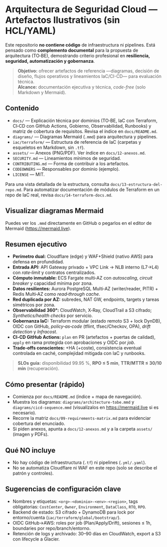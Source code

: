 # Arquitectura de Seguridad Cloud — Artefactos Ilustrativos (sin HCL/YAML)

Este repositorio **no contiene código** de infraestructura ni pipelines. Está pensado como **complemento documental** para la propuesta de arquitectura (TO‑BE), demostrando criterio profesional en **resiliencia, seguridad, automatización y gobernanza**.

> **Objetivo:** ofrecer artefactos de referencia —diagramas, decisión de diseño, flujos operativos y lineamientos IaC/CI-CD— para evaluación técnica.  
> **Alcance:** documentación ejecutiva y técnica, *code-free* (solo Markdown y Mermaid).

## Contenido
- `docs/` — Explicación técnica por dominios (TO‑BE, IaC con Terraform, CI‑CD con GitHub Actions, Gobierno, Observabilidad, Runbooks) y matriz de cobertura de requisitos. Revisa el índice en `docs/README.md`.
- `diagrams/` — Diagramas Mermaid (`.mmd`) para arquitectura y pipelines.
- `iac/terraform/` — Estructura de referencia de IaC (carpetas y esqueletos en Markdown, sin `.tf`).
- `assets/` — Anexos (PNG/PDF). Ver índice en `docs/12-anexos.md`.
- `SECURITY.md` — Lineamientos mínimos de seguridad.
- `CONTRIBUTING.md` — Forma de contribuir a los artefactos.
- `CODEOWNERS` — Responsables por dominio (ejemplo).
- `LICENSE` — MIT.

Para una vista detallada de la estructura, consulta `docs/13-estructura-del-repo.md`.
Para automatizar documentación de módulos de Terraform en un repo de IaC real, revisa `docs/14-terraform-docs.md`.

## Visualizar diagramas Mermaid
Puedes ver los `.mmd` directamente en GitHub o pegarlos en el editor de Mermaid (https://mermaid.live).

## Resumen ejecutivo
- **Perímetro dual:** Cloudflare (edge) y WAF+Shield (nativo AWS) para defensa en profundidad.
- **Entrada API:** API Gateway privado + VPC Link → NLB interno (L7→L4) con *rate‑limit* y contratos centralizados.
- **Cómputo inmutable:** ECS Fargate multi‑AZ con *autoscaling*, *circuit breaker* y capacidad mínima por zona.
- **Datos resilientes:** Aurora PostgreSQL Multi‑AZ (writer/reader, PITR) + Redis Multi‑AZ como *read‑through cache*.
- **Red duplicada por AZ:** subredes, NAT GW, endpoints, targets y tareas simétricos por zona.
- **Observabilidad 360°:** CloudWatch, X‑Ray, CloudTrail a S3 cifrado; *Synthetics/health checks* por servicio.
- **Gobernanza IaC:** Terraform modular (estado remoto S3 + lock DynDB), OIDC con GitHub, *policy‑as‑code* (tflint, tfsec/Checkov, OPA), *drift detection* y *Infracost*.
- **CI‑CD GitHub Actions:** `plan` en PR (artefactos + puertas de calidad), `apply` en rama protegida con aprobaciones y OIDC por *job*.
- **Trade‑offs conscientes:** +HA (+coste), consistencia eventual controlada en caché, complejidad mitigada con IaC y runbooks.

> **SLOs guía:** disponibilidad 99.95 %, **RPO ≤ 5 min**, **TTR/MTTR ≤ 30/10 min** (recuperación).

## Cómo presentar (rápido)
- Comienza por `docs/README.md` (índice + mapa de navegación).
- Muestra los diagramas: `diagrams/architecture-tobe.mmd` y `diagrams/cicd-sequence.mmd` (visualízalos en https://mermaid.live si es necesario).
- Recorre la matriz `docs/09-requirements-matrix.md` para evidenciar cobertura del enunciado.
- Si piden anexos, apunta a `docs/12-anexos.md` y a la carpeta `assets/` (imagen y PDFs).

## Qué NO incluye
- No hay código de infraestructura (`.tf`) ni pipelines (`.yml/.yaml`).
- No se automatiza Cloudflare ni WAF en este repo (solo se describe el patrón y controles).

## Sugerencias de configuración clave
- Nombres y etiquetas: `<org>-<dominio>-<env>-<region>`, tags obligatorias: `CostCenter`, `Owner`, `Environment`, `DataClass`, `RTO`, `RPO`.
- Backend de estado: S3 cifrado + DynamoDB para lock por entorno/cuenta (`iac/terraform/global/bootstrap/`).
- OIDC GitHub→AWS: roles por job (Plan/Apply/Drift), sesiones ≤ 1h, boundaries por repo/branch/entorno.
- Retención de logs y archivado: 30–90 días en CloudWatch, export a S3 con lifecycle a Glacier.
